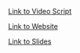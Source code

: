 [Link to Video Script](https://docs.google.com/document/d/12xjIH9h1Yf2a5tv5ZBKn_J9YzUxdqZ5QVYdQlYmq8yU/edit?usp=sharing)

[Link to Website](https://gman-ui.github.io/ECE196Project/)

[Link to Slides](https://docs.google.com/presentation/d/1-C60xuRbaey6zCW9TTUjxTnHt_vZGkDG-HUhqBpdmNE/edit?usp=sharing)
